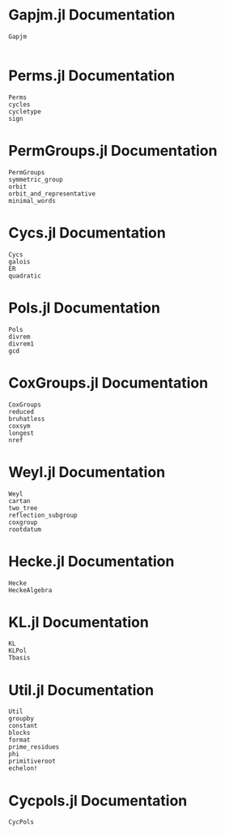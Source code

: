 # Gapjm.jl Documentation
```@docs
Gapjm
```
```@contents
```
# Perms.jl Documentation
```@docs
Perms
cycles
cycletype
sign
```
# PermGroups.jl Documentation
```@docs
PermGroups
symmetric_group
orbit
orbit_and_representative
minimal_words
```
# Cycs.jl Documentation
```@docs
Cycs
galois
ER
quadratic
```
# Pols.jl Documentation
```@docs
Pols
divrem
divrem1
gcd
```
# CoxGroups.jl Documentation
```@docs
CoxGroups
reduced
bruhatless
coxsym
longest
nref
```
# Weyl.jl Documentation
```@docs
Weyl
cartan
two_tree
reflection_subgroup
coxgroup
rootdatum
```
# Hecke.jl Documentation
```@docs
Hecke
HeckeAlgebra
```
# KL.jl Documentation
```@docs
KL
KLPol
Tbasis
```
# Util.jl Documentation
```@docs
Util
groupby
constant
blocks
format
prime_residues
phi
primitiveroot
echelon!
```
# Cycpols.jl Documentation
```@docs
CycPols
```

